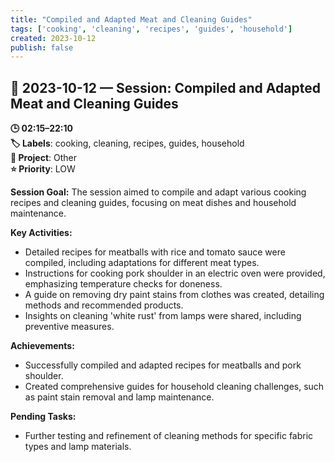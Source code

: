 ```yaml
---
title: "Compiled and Adapted Meat and Cleaning Guides"
tags: ['cooking', 'cleaning', 'recipes', 'guides', 'household']
created: 2023-10-12
publish: false
---
```


## 📅 2023-10-12 — Session: Compiled and Adapted Meat and Cleaning Guides

**🕒 02:15–22:10**  
**🏷️ Labels**: cooking, cleaning, recipes, guides, household  
**📂 Project**: Other  
**⭐ Priority**: LOW  


**Session Goal:**
The session aimed to compile and adapt various cooking recipes and cleaning guides, focusing on meat dishes and household maintenance.

**Key Activities:**
- Detailed recipes for meatballs with rice and tomato sauce were compiled, including adaptations for different meat types.
- Instructions for cooking pork shoulder in an electric oven were provided, emphasizing temperature checks for doneness.
- A guide on removing dry paint stains from clothes was created, detailing methods and recommended products.
- Insights on cleaning 'white rust' from lamps were shared, including preventive measures.

**Achievements:**
- Successfully compiled and adapted recipes for meatballs and pork shoulder.
- Created comprehensive guides for household cleaning challenges, such as paint stain removal and lamp maintenance.

**Pending Tasks:**
- Further testing and refinement of cleaning methods for specific fabric types and lamp materials.
